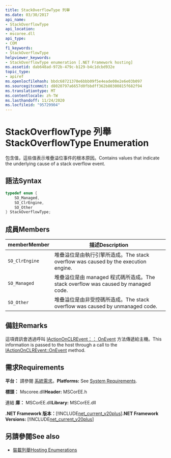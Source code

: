 ```yaml
---
title: StackOverflowType 列舉
ms.date: 03/30/2017
api_name:
- StackOverflowType
api_location:
- mscoree.dll
api_type:
- COM
f1_keywords:
- StackOverflowType
helpviewer_keywords:
- StackOverflowType enumeration [.NET Framework hosting]
ms.assetid: dab648ad-972b-479c-b129-b4c1dcbd932e
topic_type:
- apiref
ms.openlocfilehash: bbdc68721378e6bbb09f5e4eade08e2e6e03b097
ms.sourcegitcommit: d8020797a6657d0fbbdff362b80300815f682f94
ms.translationtype: MT
ms.contentlocale: zh-TW
ms.lasthandoff: 11/24/2020
ms.locfileid: "95729904"
---
```

# <a name="stackoverflowtype-enumeration"></a><span data-ttu-id="8b742-102">StackOverflowType 列舉</span><span class="sxs-lookup"><span data-stu-id="8b742-102">StackOverflowType Enumeration</span></span>

<span data-ttu-id="8b742-103">包含值，這些值表示堆疊溢位事件的根本原因。</span><span class="sxs-lookup"><span data-stu-id="8b742-103">Contains values that indicate the underlying cause of a stack overflow event.</span></span>  
  
## <a name="syntax"></a><span data-ttu-id="8b742-104">語法</span><span class="sxs-lookup"><span data-stu-id="8b742-104">Syntax</span></span>  
  
```cpp  
typedef enum {  
    SO_Managed,  
    SO_ClrEngine,  
    SO_Other  
} StackOverflowType;  
```  
  
## <a name="members"></a><span data-ttu-id="8b742-105">成員</span><span class="sxs-lookup"><span data-stu-id="8b742-105">Members</span></span>  
  
|<span data-ttu-id="8b742-106">member</span><span class="sxs-lookup"><span data-stu-id="8b742-106">Member</span></span>|<span data-ttu-id="8b742-107">描述</span><span class="sxs-lookup"><span data-stu-id="8b742-107">Description</span></span>|  
|------------|-----------------|  
|`SO_ClrEngine`|<span data-ttu-id="8b742-108">堆疊溢位是由執行引擎所造成。</span><span class="sxs-lookup"><span data-stu-id="8b742-108">The stack overflow was caused by the execution engine.</span></span>|  
|`SO_Managed`|<span data-ttu-id="8b742-109">堆疊溢位是由 managed 程式碼所造成。</span><span class="sxs-lookup"><span data-stu-id="8b742-109">The stack overflow was caused by managed code.</span></span>|  
|`SO_Other`|<span data-ttu-id="8b742-110">堆疊溢位是由非受控碼所造成。</span><span class="sxs-lookup"><span data-stu-id="8b742-110">The stack overflow was caused by unmanaged code.</span></span>|  
  
## <a name="remarks"></a><span data-ttu-id="8b742-111">備註</span><span class="sxs-lookup"><span data-stu-id="8b742-111">Remarks</span></span>  

 <span data-ttu-id="8b742-112">這項資訊會透過呼叫 [IActionOnCLREvent：： OnEvent](iactiononclrevent-onevent-method.md) 方法傳遞給主機。</span><span class="sxs-lookup"><span data-stu-id="8b742-112">This information is passed to the host through a call to the [IActionOnCLREvent::OnEvent](iactiononclrevent-onevent-method.md) method.</span></span>  
  
## <a name="requirements"></a><span data-ttu-id="8b742-113">需求</span><span class="sxs-lookup"><span data-stu-id="8b742-113">Requirements</span></span>  

 <span data-ttu-id="8b742-114">**平台：** 請參閱 [系統需求](../../get-started/system-requirements.md)。</span><span class="sxs-lookup"><span data-stu-id="8b742-114">**Platforms:** See [System Requirements](../../get-started/system-requirements.md).</span></span>  
  
 <span data-ttu-id="8b742-115">**標頭：** Mscoree.dll</span><span class="sxs-lookup"><span data-stu-id="8b742-115">**Header:** MSCorEE.h</span></span>  
  
 <span data-ttu-id="8b742-116">連結 **庫：** MSCorEE.dll</span><span class="sxs-lookup"><span data-stu-id="8b742-116">**Library:** MSCorEE.dll</span></span>  
  
 <span data-ttu-id="8b742-117">**.NET Framework 版本：**[!INCLUDE[net_current_v20plus](../../../../includes/net-current-v20plus-md.md)]</span><span class="sxs-lookup"><span data-stu-id="8b742-117">**.NET Framework Versions:** [!INCLUDE[net_current_v20plus](../../../../includes/net-current-v20plus-md.md)]</span></span>  
  
## <a name="see-also"></a><span data-ttu-id="8b742-118">另請參閱</span><span class="sxs-lookup"><span data-stu-id="8b742-118">See also</span></span>

- [<span data-ttu-id="8b742-119">裝載列舉</span><span class="sxs-lookup"><span data-stu-id="8b742-119">Hosting Enumerations</span></span>](hosting-enumerations.md)
